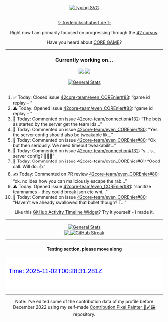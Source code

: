 <div align="center">
	<a href="https://git.io/typing-svg"><img src="https://readme-typing-svg.demolab.com?font=Fira+Code&size=30&pause=1000&color=70A5FD&background=1A1B27&center=true&vCenter=true&repeat=false&random=false&width=550&lines=%F0%9F%91%8B+Hello+World!+I'm+Freddy!+%F0%9F%96%96" alt="Typing SVG" /></a>
</div>
<br>
<div align="center">
	<p></p><a href="https://frederickschubert.de">✨ frederickschubert.de ✨</a></p>
	<p>Right now I am primarily focused on progressing through the <a href="https://github.com/FreddyMSchubert/42_cursus">42 cursus</a>.</p>
	<p>Have you heard about <a href="https://coregame.de/">CORE GAME</a>?</p>
</div>

<hr>

<div align="center">

### Currently working on...

<!-- [![current_repo](https://github-readme-stats.vercel.app/api/pin/?username=FreddyMSchubert&repo=Crafty_Concoctions&theme=tokyonight)](https://github.com/FreddyMSchubert/Crafty_Concoctions) -->

<div align="center">
	<a href="https://github.com/Reptudn/42_transcendence" target="_blank">
		<img align="center" src="https://github-readme-stats.vercel.app/api/pin/?username=Reptudn&repo=42_transcendence&theme=tokyonight" />
	</a>
	<a href="https://github.com/42core-team/even_COREnier" target="_blank">
		<img align="center" src="https://github-readme-stats.vercel.app/api/pin/?username=42core-team&repo=even_COREnier&theme=tokyonight" />
	</a>
</div>

<br>

<div align="center">
	<a href="https://github.com/FreddyMSchubert/42_cursus" target="_blank">
		<img align="center" src="https://github-readme-stats.vercel.app/api/pin/?username=FreddyMSchubert&repo=42_cursus&theme=tokyonight" alt="General Stats" />
	</a>
</div>

<br>

<div align="left">
<ol>
<!-- ACTIVITY:START -->
<li>✅ Today: Closed issue <a href="https://github.com/42core-team/even_COREnier/issues/83">42core-team/even_COREnier#83</a>: “game id replay – ”</li>
<li>⚠️ Today: Opened issue <a href="https://github.com/42core-team/even_COREnier/issues/83">42core-team/even_COREnier#83</a>: “game id replay – ”</li>
<li>💬 Today: Commented on issue <a href="https://github.com/42core-team/connection/issues/132#issuecomment-3148424097">42core-team/connection#132</a>: “The bots as started by the server get the team ids…”</li>
<li>💬 Today: Commented on issue <a href="https://github.com/42core-team/even_COREnier/pull/80#issuecomment-3148422291">42core-team/even_COREnier#80</a>: “Yes the server config should also be tweakable lik…”</li>
<li>💬 Today: Commented on issue <a href="https://github.com/42core-team/even_COREnier/pull/80#issuecomment-3148404907">42core-team/even_COREnier#80</a>: “Ok but then seriously. We need timeout tweakabilit…”</li>
<li>💬 Today: Commented on issue <a href="https://github.com/42core-team/connection/issues/132#issuecomment-3148402906">42core-team/connection#132</a>: “s... s... server config? 🥺🥺🥺”</li>
<li>💬 Today: Commented on issue <a href="https://github.com/42core-team/even_COREnier/issues/81#issuecomment-3148402335">42core-team/even_COREnier#81</a>: “Good call. Will do. 👍”</li>
<li>✍️ Today: Commented on PR review <a href="https://github.com/42core-team/even_COREnier/pull/80#discussion_r2249933619">42core-team/even_COREnier#80</a>: “ok. no idea how you can maliciously escape the rab…”</li>
<li>⚠️ Today: Opened issue <a href="https://github.com/42core-team/even_COREnier/issues/81">42core-team/even_COREnier#81</a>: “sanitize teamnames – they could break json etc whi…”</li>
<li>💬 Today: Commented on issue <a href="https://github.com/42core-team/even_COREnier/pull/80#issuecomment-3148350252">42core-team/even_COREnier#80</a>: “Haven't we already swallowed that bullet though? T…”</li>
<!-- ACTIVITY:END -->
</ol>
</div>

Like this [GitHub Activity Timeline Widget](https://github.com/FreddyMSchubert/github-activity-timeline)? Try it yourself - I made it.

<hr>

<div align="center">
	<a href="https://github.com/anuraghazra/github-readme-stats" target="_blank">
		<img height=200 align="center" src="https://github-readme-stats.vercel.app/api?username=FreddyMSchubert&show_icons=true&theme=tokyonight&card_width=650" alt="General Stats" />
	</a>
</div>

<div align="center">
	<a href="https://github.com/anuraghazra/github-readme-stats" target="_blank">
		<img height=200 align="center" src="https://github-readme-stats.vercel.app/api/top-langs/?username=FreddyMSchubert&layout=donut&theme=tokyonight&card_width=320">
	</a>
	<a href="https://github.com/DenverCoder1/github-readme-streak-stats" target="_blank">
		<img height=200 align="center" src="https://streak-stats.demolab.com?user=FreddyMSchubert&theme=tokyonight&date_format=j%20M%5B%20Y%5D&card_width=320&card_height=200&hide_total_contributions=true" alt="GitHub Streak" />
	</a>
</div>

<hr>

#### Testing section, please move along

![GitHub Defenders SVG](https://github.com/FreddyMSchubert/FreddyMSchubert/blob/github_defenders_output/output.svg)

<hr>

Note: I've edited some of the contribution data of my profile before December 2022 using my self-made [Contribution Pixel Painter 🎨🖌️🖼️](https://github.com/FreddyMSchubert/contribution-pixel-painter) repository.
